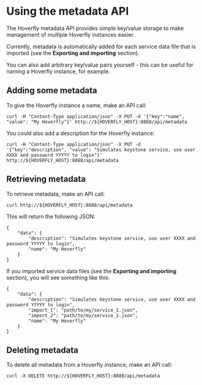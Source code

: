 # Using the metadata API

The Hoverfly metadata API provides simple key/value storage to make management of multiple Hoverfly instances easier. 

Currently, metadata is automatically added for each service data file that is imported (see the **Exporting and importing** section).

You can also add arbitrary key/value pairs yourself - this can be useful for naming a Hoverfly instance, for example.

## Adding some metadata
To give the Hoverfly instance a name, make an API call:

    curl -H "Content-Type application/json" -X PUT -d '{"key":"name", "value": "My Hoverfly"}' http://${HOVERFLY_HOST}:8888/api/metadata

You could also add a description for the Hoverfly instance:

    curl -H "Content-Type application/json" -X PUT -d '{"key":"description", "value": "Simulates keystone service, use user XXXX and password YYYYY to login"}' http://${HOVERFLY_HOST}:8888/api/metadata
    
## Retrieving metadata

To retrieve metadata, make an API call:

    curl http://${HOVERFLY_HOST}:8888/api/metadata

This will return the following JSON:

    {
        "data": {
            "description": "Simulates keystone service, use user XXXX and password YYYYY to login",
            "name": "My Hoverfly"
        }
    }

If you imported service data files (see the **Exporting and importing** section), you will see something like this:

    {
        "data": {
            "description": "Simulates keystone service, use user XXXX and password YYYYY to login",
            "import_1": "path/to/my/service_1.json",
            "import_2": "path/to/my/service_2.json",
            "name": "My Hoverfly"
        }
    }

## Deleting metadata

To delete all metadata from a Hoverfly instance, make an API call:

    curl -X DELETE http://${HOVERFLY_HOST}:8888/api/metadata 